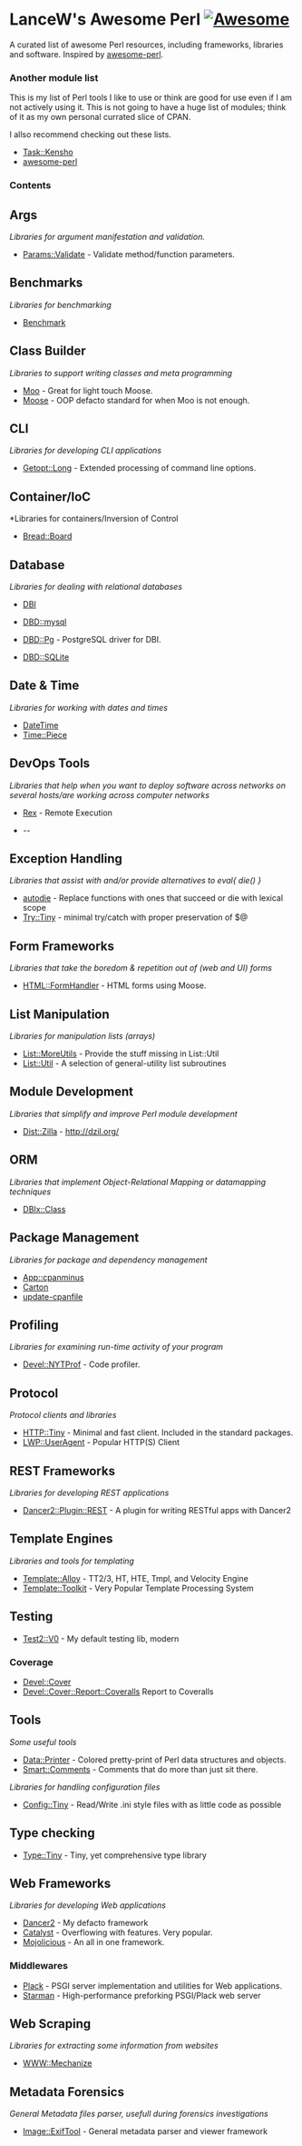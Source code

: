 # LanceW's Awesome Perl [![Awesome](https://cdn.rawgit.com/sindresorhus/awesome/d7305f38d29fed78fa85652e3a63e154dd8e8829/media/badge.svg)](https://github.com/sindresorhus/awesome)

A curated list of awesome Perl resources, including frameworks, libraries and software. Inspired by [awesome-perl](https://github.com/hachiojipm/awesome-perl).

### Another module list

This is my list of Perl tools I like to use or think are good for use even if I am not actively using it. This is not going to have a huge list of modules; think of it as my own personal currated slice of CPAN.

I allso recommend checking out these lists.

* [Task::Kensho](https://github.com/EnlightenedPerlOrganisation/task-kensho "Task::Kensho")
* [awesome-perl](https://github.com/hachiojipm/awesome-perl)


### Contents


## Args

*Libraries for argument manifestation and validation.*


* [Params::Validate](https://metacpan.org/pod/Params::Validate) - Validate method/function parameters.


## Benchmarks

*Libraries for benchmarking*

* [Benchmark](https://metacpan.org/pod/Benchmark)


## Class Builder

*Libraries to support writing classes and meta programming*

* [Moo](https://metacpan.org/pod/Moo) - Great for light touch Moose.
* [Moose](https://metacpan.org/pod/Moose) - OOP defacto standard for when Moo is not enough.

## CLI

*Libraries for developing CLI applications*

* [Getopt::Long](https://metacpan.org/pod/Getopt::Long) - Extended processing of command line options.


## Container/IoC

*Libraries for containers/Inversion of Control

* [Bread::Board](https://metacpan.org/pod/Bread::Board)


## Database

*Libraries for dealing with relational databases*

* [DBI](https://metacpan.org/pod/DBI)

* [DBD::mysql](https://metacpan.org/pod/DBD::mysql)
* [DBD::Pg](https://metacpan.org/pod/DBD::Pg) - PostgreSQL driver for DBI.
* [DBD::SQLite](https://metacpan.org/pod/DBD::SQLite)


## Date & Time

*Libraries for working with dates and times*

* [DateTime](https://metacpan.org/pod/DateTime)
* [Time::Piece](https://metacpan.org/pod/Time::Piece)


## DevOps Tools

*Libraries that help when you want to deploy software across networks on several hosts/are working across computer networks*

* [Rex](https://metacpan.org/pod/Rex) - Remote Execution


* --

## Exception Handling

*Libraries that assist with and/or provide alternatives to eval{ die() }*

* [autodie](https://metacpan.org/pod/autodie) - Replace functions with ones that succeed or die with lexical scope
* [Try::Tiny](https://metacpan.org/pod/Try::Tiny) - minimal try/catch with proper preservation of $@


## Form Frameworks

*Libraries that take the boredom & repetition out of (web and UI) forms*

* [HTML::FormHandler](https://metacpan.org/pod/HTML::FormHandler) - HTML forms using Moose.


## List Manipulation

*Libraries for manipulation lists (arrays)*

* [List::MoreUtils](https://metacpan.org/pod/List::MoreUtils) - Provide the stuff missing in List::Util
* [List::Util](https://metacpan.org/pod/List::Util) - A selection of general-utility list subroutines


## Module Development

*Libraries that simplify and improve Perl module development*

* [Dist::Zilla](https://metacpan.org/pod/Dist::Zilla) - <http://dzil.org/>


## ORM

*Libraries that implement Object-Relational Mapping or datamapping techniques*

* [DBIx::Class](https://metacpan.org/pod/DBIx::Class)


## Package Management

*Libraries for package and dependency management*

* [App::cpanminus](https://metacpan.org/pod/App::cpanminus)
* [Carton](https://metacpan.org/pod/Carton)
* [update-cpanfile](https://metacpan.org/pod/update-cpanfile)


## Profiling

*Libraries for examining run-time activity of your program*

* [Devel::NYTProf](https://metacpan.org/pod/Devel::NYTProf) - Code profiler.

## Protocol

*Protocol clients and libraries*


* [HTTP::Tiny](https://metacpan.org/pod/HTTP::Tiny) - Minimal and fast client. Included in the standard packages.
* [LWP::UserAgent](https://metacpan.org/pod/LWP::UserAgent) - Popular HTTP(S) Client



## REST Frameworks

*Libraries for developing REST applications*

* [Dancer2::Plugin::REST](https://metacpan.org/pod/Dancer2::Plugin::REST) - A plugin for writing RESTful apps with Dancer2


## Template Engines

*Libraries and tools for templating*

* [Template::Alloy](https://metacpan.org/pod/Template::Alloy) - TT2/3, HT, HTE, Tmpl, and Velocity Engine
* [Template::Toolkit](https://metacpan.org/pod/Template::Toolkit) - Very Popular Template Processing System

## Testing


* [Test2::V0](https://metacpan.org/pod/Test2::V0) - My default testing lib, modern


### Coverage

* [Devel::Cover](https://metacpan.org/pod/Devel::Cover)
* [Devel::Cover::Report::Coveralls](https://metacpan.org/pod/Devel::Cover::Report::Coveralls) Report to Coveralls

## Tools

*Some useful tools*

* [Data::Printer](https://metacpan.org/pod/Data::Printer) - Colored pretty-print of Perl data structures and objects.
* [Smart::Comments](https://metacpan.org/pod/Smart::Comments) - Comments that do more than just sit there.

*Libraries for handling configuration files*

* [Config::Tiny](https://metacpan.org/pod/Config::Tiny) - Read/Write .ini style files with as little code as possible


## Type checking

* [Type::Tiny](https://metacpan.org/pod/Type::Tiny) - Tiny, yet comprehensive type library


## Web Frameworks

*Libraries for developing Web applications*

* [Dancer2](https://metacpan.org/pod/Dancer2) - My defacto framework
* [Catalyst](https://metacpan.org/pod/Catalyst) - Overflowing with features. Very popular.
* [Mojolicious](https://metacpan.org/pod/Mojolicious) - An all in one framework.

### Middlewares


* [Plack](https://metacpan.org/pod/Plack) - PSGI server implementation and utilities for Web applications.
* [Starman](https://metacpan.org/pod/Starman) - High-performance preforking PSGI/Plack web server



## Web Scraping

*Libraries for extracting some information from websites*

* [WWW::Mechanize](https://metacpan.org/pod/WWW::Mechanize)


## Metadata Forensics

*General Metadata files parser, usefull during forensics investigations*

* [Image::ExifTool](https://metacpan.org/pod/distribution/Image-ExifTool/exiftool) - General metadata parser and viewer framework


